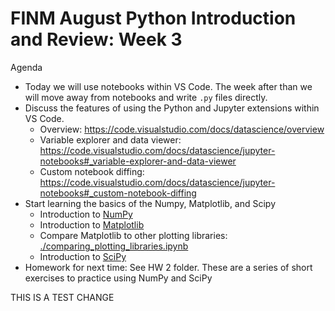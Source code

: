 FINM August Python Introduction and Review: Week 3
==================================================

Agenda

  - Today we will use notebooks within VS Code. The week after than we will move away from notebooks and write `.py` files directly.
  - Discuss the features of using the Python and Jupyter extensions within VS Code.
    - Overview: https://code.visualstudio.com/docs/datascience/overview
    - Variable explorer and data viewer: https://code.visualstudio.com/docs/datascience/jupyter-notebooks#_variable-explorer-and-data-viewer
    - Custom notebook diffing: https://code.visualstudio.com/docs/datascience/jupyter-notebooks#_custom-notebook-diffing
  - Start learning the basics of the Numpy, Matplotlib, and Scipy
    - Introduction to [NumPy](https://python-programming.quantecon.org/numpy.html)
    - Introduction to [Matplotlib](https://python-programming.quantecon.org/matplotlib.html)
    - Compare Matplotlib to other plotting libraries: [./comparing_plotting_libraries.ipynb](./comparing_plotting_libraries.ipynb)
    - Introduction to [SciPy](https://python-programming.quantecon.org/scipy.html)
  - Homework for next time: See HW 2 folder. These are a series of short exercises to practice using NumPy and SciPy
  
  
  
  THIS IS A TEST CHANGE
